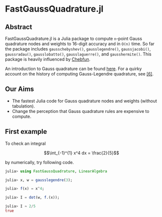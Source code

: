 # FastGaussQuadrature.jl

## Abstract

FastGaussQuadrature.jl is a Julia package to compute `n`-point Gauss quadrature nodes and weights to 16-digit accuracy and in `O(n)` time.
So far the package includes `gausschebyshev()`, `gausslegendre()`, `gaussjacobi()`, `gaussradau()`, `gausslobatto()`, `gausslaguerre()`, and `gausshermite()`.
This package is heavily influenced by [Chebfun](http://www.chebfun.org).

An introduction to Gauss quadrature can be found [here](http://en.wikipedia.org/wiki/Gaussian_quadrature).
For a quirky account on the history of computing Gauss-Legendre quadrature, see [[6]](http://pi.math.cornell.edu/~ajt/papers/QuadratureEssay.pdf).

## Our Aims

* The fastest Julia code for Gauss quadrature nodes and weights (without tabulation).
* Change the perception that Gauss quadrature rules are expensive to compute.

## First example
To check an integral
```math
\int_{-1}^{1} x^4 dx = \frac{2}{5}
```
by numerically, try following code.
```julia
julia> using FastGaussQuadrature, LinearAlgebra

julia> x, w = gausslegendre(3);

julia> f(x) = x^4;

julia> I = dot(w, f.(x));

julia> I ≈ 2/5
true
```
